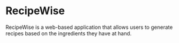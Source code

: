# RecipeWise
RecipeWise is a web-based application that allows users to generate recipes based on the ingredients they have at hand.
